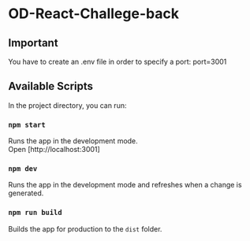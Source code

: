 # OD-React-Challege-back

## Important

You have to create an .env file in order to specify a port:
port=3001

## Available Scripts

In the project directory, you can run:

### `npm start`

Runs the app in the development mode.\
Open [http://localhost:3001]

### `npm dev`

Runs the app in the development mode and refreshes when a change is generated.

### `npm run build`

Builds the app for production to the `dist` folder.

